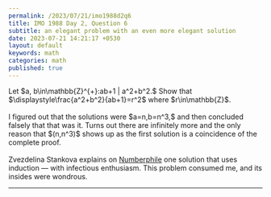 ```yaml
---
permalink: /2023/07/21/imo1988d2q6
title: IMO 1988 Day 2, Question 6
subtitle: an elegant problem with an even more elegant solution
date: 2023-07-21 14:21:17 +0530
layout: default
keywords: math
categories: math
published: true
---
```


<p> Let $a, b\in\mathbb{Z}^{+}:ab+1 | a^2+b^2.$ Show that
$\displaystyle\frac{a^2+b^2}{ab+1}=r^2$
where $r\in\mathbb{Z}$.<br><br> I figured out that the solutions were $a=n,b=n^3,$
and then concluded falsely that that was it. Turns out there are infinitely more and
the only reason that $(n,n^3)$ shows up as the first solution is a coincidence of
the complete proof.<br><br> Zvezdelina Stankova explains on <a
href="https://www.youtube.com/watch?v=NcaYEaVTA4g">Numberphile</a> one solution
that uses induction — with infectious enthusiasm. This problem consumed me, and its
insides were wondrous.
</p>


---
